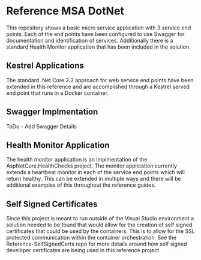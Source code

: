# Reference MSA DotNet
This repository shows a basic micro service application with 3 service end points. Each of the end points have been configured to use Swagger for documentation and identification of services. Additionally there is a standard Health Monitor application that has been included in the solution.

## Kestrel Applications
The standard .Net Core 2.2 approach for web service end points have been extended in this reference and are accomplished through a Kestrel served end point that runs in a Docker container.

## Swagger Implmentation
ToDo - Add Swagger Details

## Health Monitor Application
The health monitor application is an implmentation of the AspNetCore.HealthChecks project. The monitor application currently extends a heartbeat monitor in each of the service end points which will return healthy. This can be extended in multiple ways and there will be additional examples of this throughout the reference guides.

## Self Signed Certificates
Since this project is meant to run outside of the Visual Studio environment a solution needed to be found that would allow for the creation of self signed certificates that could be used by the containers. This is to allow for the SSL protected communication within the container orchestration. See the Reference-SelfSignedCerts repo for more details around how self signed developer certificates are being used in this reference project
